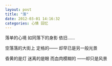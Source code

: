 ```yaml
---
layout: post 
title: "落"
date: 2012-03-01 14:16:32
categories: 心情 回忆
---
```


落单的心境
如同落下的身影
依旧......

空落落的大街上
定格的——
却早已是另一般光景

昏黄的是灯
迷离的是眼
而血肉模糊的
——却只是风景